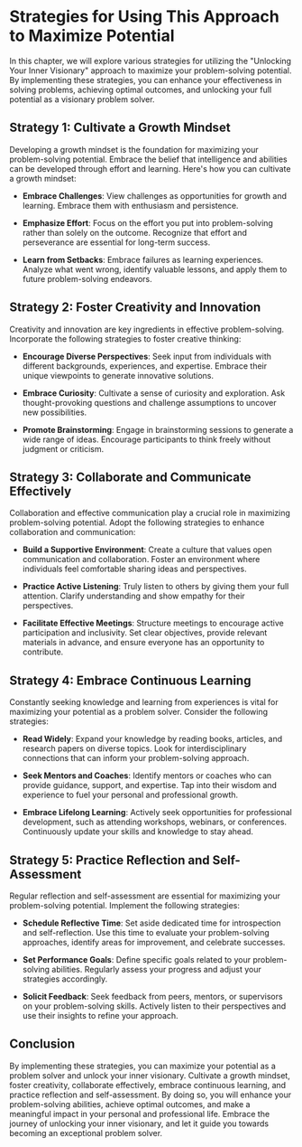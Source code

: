 Strategies for Using This Approach to Maximize Potential
=================================================================

In this chapter, we will explore various strategies for utilizing the "Unlocking Your Inner Visionary" approach to maximize your problem-solving potential. By implementing these strategies, you can enhance your effectiveness in solving problems, achieving optimal outcomes, and unlocking your full potential as a visionary problem solver.

**Strategy 1: Cultivate a Growth Mindset**
------------------------------------------

Developing a growth mindset is the foundation for maximizing your problem-solving potential. Embrace the belief that intelligence and abilities can be developed through effort and learning. Here's how you can cultivate a growth mindset:

* **Embrace Challenges**: View challenges as opportunities for growth and learning. Embrace them with enthusiasm and persistence.

* **Emphasize Effort**: Focus on the effort you put into problem-solving rather than solely on the outcome. Recognize that effort and perseverance are essential for long-term success.

* **Learn from Setbacks**: Embrace failures as learning experiences. Analyze what went wrong, identify valuable lessons, and apply them to future problem-solving endeavors.

**Strategy 2: Foster Creativity and Innovation**
------------------------------------------------

Creativity and innovation are key ingredients in effective problem-solving. Incorporate the following strategies to foster creative thinking:

* **Encourage Diverse Perspectives**: Seek input from individuals with different backgrounds, experiences, and expertise. Embrace their unique viewpoints to generate innovative solutions.

* **Embrace Curiosity**: Cultivate a sense of curiosity and exploration. Ask thought-provoking questions and challenge assumptions to uncover new possibilities.

* **Promote Brainstorming**: Engage in brainstorming sessions to generate a wide range of ideas. Encourage participants to think freely without judgment or criticism.

**Strategy 3: Collaborate and Communicate Effectively**
-------------------------------------------------------

Collaboration and effective communication play a crucial role in maximizing problem-solving potential. Adopt the following strategies to enhance collaboration and communication:

* **Build a Supportive Environment**: Create a culture that values open communication and collaboration. Foster an environment where individuals feel comfortable sharing ideas and perspectives.

* **Practice Active Listening**: Truly listen to others by giving them your full attention. Clarify understanding and show empathy for their perspectives.

* **Facilitate Effective Meetings**: Structure meetings to encourage active participation and inclusivity. Set clear objectives, provide relevant materials in advance, and ensure everyone has an opportunity to contribute.

**Strategy 4: Embrace Continuous Learning**
-------------------------------------------

Constantly seeking knowledge and learning from experiences is vital for maximizing your potential as a problem solver. Consider the following strategies:

* **Read Widely**: Expand your knowledge by reading books, articles, and research papers on diverse topics. Look for interdisciplinary connections that can inform your problem-solving approach.

* **Seek Mentors and Coaches**: Identify mentors or coaches who can provide guidance, support, and expertise. Tap into their wisdom and experience to fuel your personal and professional growth.

* **Embrace Lifelong Learning**: Actively seek opportunities for professional development, such as attending workshops, webinars, or conferences. Continuously update your skills and knowledge to stay ahead.

**Strategy 5: Practice Reflection and Self-Assessment**
-------------------------------------------------------

Regular reflection and self-assessment are essential for maximizing your problem-solving potential. Implement the following strategies:

* **Schedule Reflective Time**: Set aside dedicated time for introspection and self-reflection. Use this time to evaluate your problem-solving approaches, identify areas for improvement, and celebrate successes.

* **Set Performance Goals**: Define specific goals related to your problem-solving abilities. Regularly assess your progress and adjust your strategies accordingly.

* **Solicit Feedback**: Seek feedback from peers, mentors, or supervisors on your problem-solving skills. Actively listen to their perspectives and use their insights to refine your approach.

**Conclusion**
--------------

By implementing these strategies, you can maximize your potential as a problem solver and unlock your inner visionary. Cultivate a growth mindset, foster creativity, collaborate effectively, embrace continuous learning, and practice reflection and self-assessment. By doing so, you will enhance your problem-solving abilities, achieve optimal outcomes, and make a meaningful impact in your personal and professional life. Embrace the journey of unlocking your inner visionary, and let it guide you towards becoming an exceptional problem solver.
